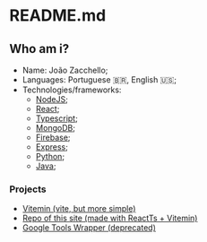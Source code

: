 # README.md
## Who am i?
- Name: João Zacchello;
- Languages: Portuguese 🇧🇷, English 🇺🇸;
- Technologies/frameworks:
  - [NodeJS](https://nodejs.org/en/about);
  - [React](https://react.dev);
  - [Typescript](https://www.typescriptlang.org);
  - [MongoDB](https://www.mongodb.com/atlas/database);
  - [Firebase](https://firebase.google.com/?hl=en);
  - [Express](https://expressjs.com);
  - [Python](https://www.python.org);
  - [Java](https://www.java.com/en/download/help/whatis_java.html);

### Projects
- [Vitemin (vite, but more simple)](https://github.com/zacchellodev/vitemin)
- [Repo of this site (made with ReactTs + Vitemin)](https://github.com/zacchellodev/better-portfolio)
- [Google Tools Wrapper (deprecated)](https://github.com/xongs08/google-tools-wrapper)
